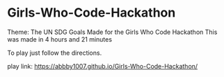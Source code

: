 # Girls-Who-Code-Hackathon
Theme: The UN SDG Goals 
 Made for the Girls Who Code Hackathon
This was made in 4 hours and 21 minutes

 To play just follow the directions.

 play link: https://abbby1007.github.io/Girls-Who-Code-Hackathon/
